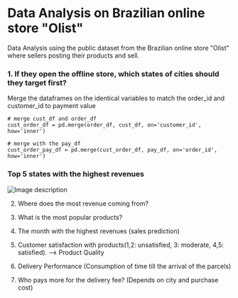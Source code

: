 # Data Analysis on Brazilian online store "Olist" 

Data Analysis using the public dataset from the Brazilian online store "Olist" where sellers posting their products and sell.

### 1. If they open the offline store, which states of cities should they target first? 

Merge the dataframes on the identical variables to match the order_id and customer_id to payment value
```
# merge cust_df and order_df
cust_order_df = pd.merge(order_df, cust_df, on='customer_id', how='inner')

# merge with the pay_df
cust_order_pay_df = pd.merge(cust_order_df, pay_df, on='order_id', how='inner')
```

### Top 5 states with the highest revenues
![Image description](https://i.postimg.cc/VLTQp1XF/Screen-Shot-2020-05-17-at-1-12-47-AM.png)


2. Where does the most revenue coming from?


3. What is the most popular products? 


4. The month with the highest revenues (sales prediction)


5. Customer satisfaction with products(1,2: unsatisfied, 3: moderate, 4,5: satisfied). --> Product Quality 


6. Delivery Performance (Consumption of time till the arrival of the parcels)




6. Who pays more for the delivery fee? (Depends on city and purchase cost)




